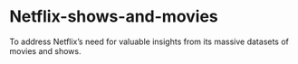 # Netflix-shows-and-movies
To address Netflix’s need for valuable insights from its massive datasets of movies and shows.
